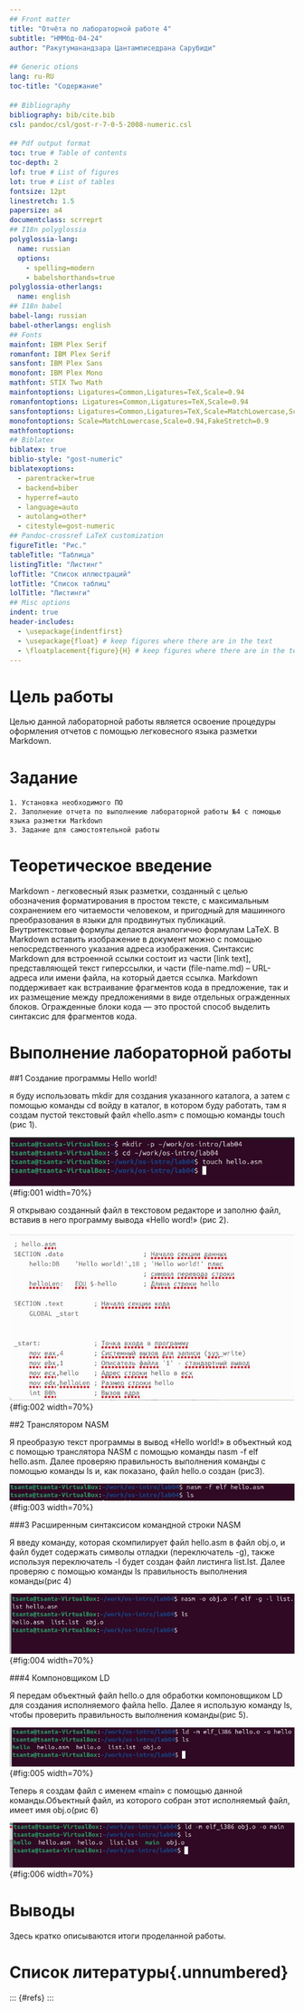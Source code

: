 ```yaml
---
## Front matter
title: "Oтчёта по лабораторной работе 4"
subtitle: "НММбд-04-24"
author: "Ракутуманандзара Цантамписедрана Сарубиди"

## Generic otions
lang: ru-RU
toc-title: "Содержание"

## Bibliography
bibliography: bib/cite.bib
csl: pandoc/csl/gost-r-7-0-5-2008-numeric.csl

## Pdf output format
toc: true # Table of contents
toc-depth: 2
lof: true # List of figures
lot: true # List of tables
fontsize: 12pt
linestretch: 1.5
papersize: a4
documentclass: scrreprt
## I18n polyglossia
polyglossia-lang:
  name: russian
  options:
	- spelling=modern
	- babelshorthands=true
polyglossia-otherlangs:
  name: english
## I18n babel
babel-lang: russian
babel-otherlangs: english
## Fonts
mainfont: IBM Plex Serif
romanfont: IBM Plex Serif
sansfont: IBM Plex Sans
monofont: IBM Plex Mono
mathfont: STIX Two Math
mainfontoptions: Ligatures=Common,Ligatures=TeX,Scale=0.94
romanfontoptions: Ligatures=Common,Ligatures=TeX,Scale=0.94
sansfontoptions: Ligatures=Common,Ligatures=TeX,Scale=MatchLowercase,Scale=0.94
monofontoptions: Scale=MatchLowercase,Scale=0.94,FakeStretch=0.9
mathfontoptions:
## Biblatex
biblatex: true
biblio-style: "gost-numeric"
biblatexoptions:
  - parentracker=true
  - backend=biber
  - hyperref=auto
  - language=auto
  - autolang=other*
  - citestyle=gost-numeric
## Pandoc-crossref LaTeX customization
figureTitle: "Рис."
tableTitle: "Таблица"
listingTitle: "Листинг"
lofTitle: "Список иллюстраций"
lotTitle: "Список таблиц"
lolTitle: "Листинги"
## Misc options
indent: true
header-includes:
  - \usepackage{indentfirst}
  - \usepackage{float} # keep figures where there are in the text
  - \floatplacement{figure}{H} # keep figures where there are in the text
---
```


# Цель работы

Целью данной лабораторной работы является освоение процедуры оформления отчетов с помощью легковесного языка разметки Markdown.

# Задание

    1. Установка необходимого ПО
    2. Заполнение отчета по выполнению лабораторной работы №4 с помощью языка разметки Markdown
    3. Задание для самостоятельной работы


# Теоретическое введение

Markdown - легковесный язык разметки, созданный с целью обозначения форматирования в простом тексте, с максимальным сохранением его читаемости человеком, и пригодный для машинного преобразования в языки для продвинутых публикаций. Внутритекстовые формулы делаются аналогично формулам LaTeX. В Markdown вставить изображение в документ можно с помощью непосредственного указания адреса изображения. Синтаксис Markdown для встроенной ссылки состоит из части [link text], представляющей текст гиперссылки, и части (file-name.md) – URL-адреса или имени файла, на который дается ссылка. Markdown поддерживает как встраивание фрагментов кода в предложение, так и их размещение между предложениями в виде отдельных огражденных блоков. Огражденные блоки кода — это простой способ выделить синтаксис для фрагментов кода.

# Выполнение лабораторной работы

##1 Создание программы Hello world!

я буду использовать mkdir для создания указанного каталога, а затем с помощью команды cd войду в каталог, в котором буду работать, там я создам пустой текстовый файл «hello.asm» с помощью команды touch (рис 1).

![ рис 1 ](image/001.png){#fig:001 width=70%}


Я открываю созданный файл в текстовом редакторе и заполню файл, вставив в него программу вывода «Hello word!» (рис 2).

![ рис 2 ](image/002.png){#fig:002 width=70%}

##2 Транслятором NASM

Я преобразую текст программы в вывод «Hello world!» в объектный код с помощью транслятора NASM с помощью команды nasm -f elf hello.asm. Далее проверяю правильность выполнения команды с помощью команды ls и, как показано, файл hello.o создан (рис3).

![ рис3 ](image/003.png){#fig:003 width=70%}

###3 Расширенным синтаксисом командной строки NASM

Я введу команду, которая скомпилирует файл hello.asm в файл obj.o, и файл будет содержать символы отладки (переключатель -g), также используя переключатель -l будет создан файл листинга list.lst. Далее проверяю с помощью команды ls правильность выполнения команды(рис 4)

![ рис4 ](image/004.png){#fig:004 width=70%}

###4 Компоновщиком LD

Я передам объектный файл hello.o для обработки компоновщиком LD для создания исполняемого файла hello. Далее я использую команду ls, чтобы проверить правильность выполнения команды(рис 5).

![ рис 5 ](image/005.png){#fig:005 width=70%}

Теперь я создам файл с именем «main» с помощью данной команды.Объектный файл, из которого собран этот исполняемый файл, имеет имя obj.o(рис 6)

![ рис 6 ](image/006.png){#fig:006 width=70%}


# Выводы

Здесь кратко описываются итоги проделанной работы.

# Список литературы{.unnumbered}

::: {#refs}
:::
